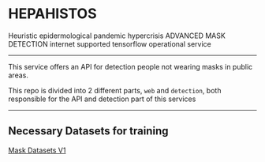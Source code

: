 # HEPAHISTOS

Heuristic epidermological pandemic hypercrisis ADVANCED MASK DETECTION internet supported tensorflow operational service

---

This service offers an API for detection people not wearing masks in public areas.

This repo is divided into 2 different parts, ```web``` and ```detection```, both responsible for the API and detection part of this services






---
## Necessary Datasets for training
[Mask Datasets V1](https://www.kaggle.com/ahmetfurkandemr/mask-datasets-v1)
